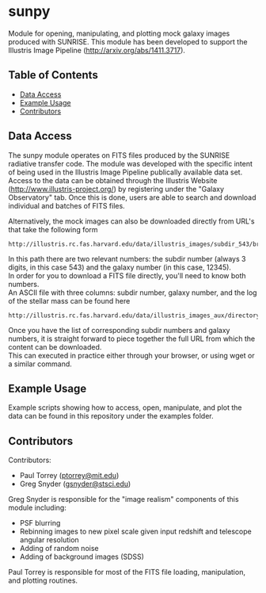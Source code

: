 # sunpy

Module for opening, manipulating, and plotting mock galaxy images produced with SUNRISE.
This module has been developed to support the Illustris Image Pipeline (http://arxiv.org/abs/1411.3717).  


## Table of Contents 
 - [Data Access](#data-access)
 - [Example Usage](#example-usage)
 - [Contributors](#contributors)
 

## Data Access
The sunpy module operates on FITS files produced by the SUNRISE radiative transfer code.
The module was developed with the specific intent of being used in the Illustris Image Pipeline 
publically available data set.  
Access to the data can be obtained through the Illustris Website (http://www.illustris-project.org/) 
by registering under the "Galaxy Observatory" tab.  Once this is done, users are able to search and 
download individual and batches of FITS files.

Alternatively, the mock images can also be downloaded directly from URL's that take the following form
```
http://illustris.rc.fas.harvard.edu/data/illustris_images/subdir_543/broadband_12345.fits
```
In this path there are two relevant numbers:  the subdir number (always 3 digits, in this case 543) and the galaxy number (in this case, 12345).  
In order for you to download a FITS file directly, you'll need to know both numbers.  
An ASCII file with three columns: subdir number, galaxy number, and the log of the stellar mass can be found here
```
http://illustris.rc.fas.harvard.edu/data/illustris_images_aux/directory_catalog_135.txt
```
Once you have the list of corresponding subdir numbers and galaxy numbers, it is straight forward to piece together the full URL from which the content can be downloaded.  
This can executed in practice either through your browser, or using wget or a similar command.


## Example Usage
Example scripts showing how to access, open, manipulate, and plot the data can be found in this repository under the examples folder.



## Contributors

Contributors:
- Paul Torrey (ptorrey@mit.edu)
- Greg Snyder (gsnyder@stsci.edu)



Greg Snyder is responsible for the "image realism" components of this module including:
  - PSF blurring
  - Rebinning images to new pixel scale given input redshift and telescope angular resolution
  - Adding of random noise
  - Adding of background images (SDSS)


Paul Torrey is responsible for most of the FITS file loading, manipulation, and plotting routines.






